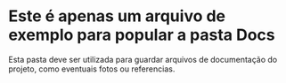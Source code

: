 # Este é apenas um arquivo de exemplo para popular a pasta Docs
Esta pasta deve ser utilizada para guardar arquivos de documentação do projeto, como eventuais fotos ou referencias.